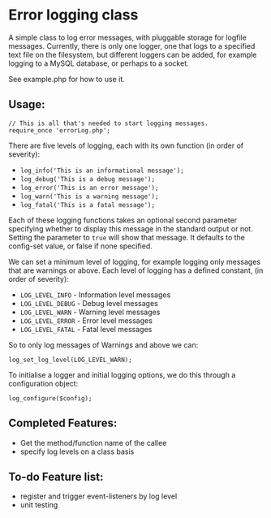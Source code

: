 Error logging class
===================

A simple class to log error messages, with pluggable storage for logfile
messages. Currently, there is only one logger, one that logs to a specified
text file on the filesystem, but different loggers can be added, for
example logging to a MySQL database, or perhaps to a socket.

See example.php for how to use it.

Usage:
------

	// This is all that's needed to start logging messages.
	require_once 'errorLog.php';

There are five levels of logging, each with its own function
(in order of severity):

* `log_info('This is an informational message');`
* `log_debug('This is a debug message');`
* `log_error('This is an error message');`
* `log_warn('This is a warning message');`
* `log_fatal('This is a fatal message');`

Each of these logging functions takes an optional second parameter
specifying whether to display this message in the standard output or not.
Setting the parameter to `true` will show that message. It defaults to
the config-set value, or false if none specified.

We can set a minimum level of logging, for example logging only messages
that are warnings or above. Each level of logging has a defined constant,
(in order of severity):

* `LOG_LEVEL_INFO` - Information level messages
* `LOG_LEVEL_DEBUG` - Debug level messages
* `LOG_LEVEL_WARN` - Warning level messages
* `LOG_LEVEL_ERROR` - Error level messages
* `LOG_LEVEL_FATAL` - Fatal level messages

So to only log messages of Warnings and above we can:

	log_set_log_level(LOG_LEVEL_WARN);


To initialise a logger and initial logging options, we do this through
a configuration object:


	log_configure($config);

Completed Features:
-------------------

* Get the method/function name of the callee
* specify log levels on a class basis


To-do Feature list:
-------------------

* register and trigger event-listeners by log level
* unit testing

